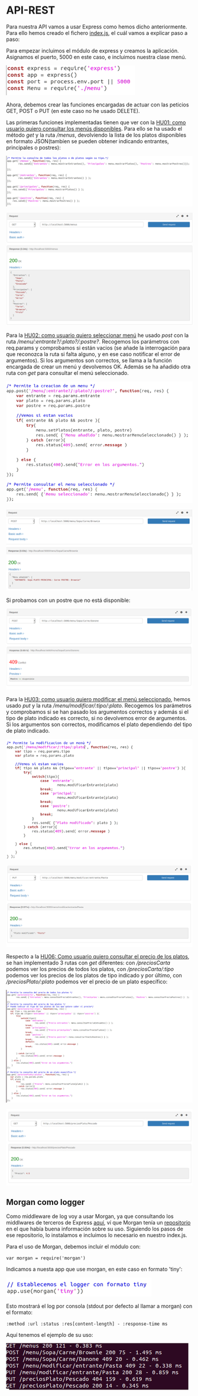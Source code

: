 # API-REST 

Para nuestra API vamos a usar Express como hemos dicho anteriormente. Para ello hemos creado el fichero [index.js](../src/index.js), el cuál vamos a explicar paso a paso:

Para empezar incluimos el módulo de express y creamos la aplicación. Asignamos el puerto, 5000 en este caso, e incluimos nuestra clase menú.

![](./imagenes/introapi.png)

Ahora, debemos crear las funciones encargadas de actuar con las peticios GET, POST o PUT (en este caso no he usado DELETE). 

Las primeras funciones implementadas tienen que ver con la [HU01: como usuario quiero consultar los menús disponibles](https://github.com/FranToBa/CloudFood/issues/2). Para ello se ha usado el método *get* y la ruta */menus*, devolviendo la lista de los platos disponibles en formato JSON(tambíen se pueden obtener indicando entrantes, principales o postres):

![](./imagenes/getmenus.png)

![](./imagenes/getmenus1.png)

Para la [HU02: como usuario quiero seleccionar menú](https://github.com/FranToBa/CloudFood/issues/3) he usado *post* con la ruta */menu/:entrante?/:plato?/:postre?*. Recogemos los parámetros con req.params y comprobamos si están vacios (se añade la interrogación para que reconozca la ruta si falta alguno, y en ese caso notificar el error de argumentos). Si los argumentos son correctos, se llama a la función encargada de crear un menú y devolvemos OK.
Además se ha añadido otra ruta con *get* para consultar el menú seleccionado. 

![](./imagenes/crearmenu.png)

![](./imagenes/crearmenu2.png)

Si probamos con un postre que no está disponible:

![](./imagenes/crearmenu1.png)

Para la [HU03: como usuario quiero modificar el menú seleccionado](https://github.com/FranToBa/CloudFood/issues/4), hemos usado *put* y la ruta */menu/modificar/:tipo/:plato*. Recogemos los parámetros y comprobamos si se han pasado los argumentos correctos y además si el tipo de plato indicado es correcto, si no devolvemos error de argumentos. Si los argumentos son correctos, modificamos el plato dependiendo del tipo de plato indicado.

![](./imagenes/modificarmenu.png)

![](./imagenes/modificarmenu1.png)

Respecto a la [HU06: Como usuario quiero consultar el precio de los platos](https://github.com/FranToBa/CloudFood/issues/22), se han implementado 3 rutas con *get* diferentes: con */preciosCarta* podemos ver los precios de todos los platos, con */preciosCarta/:tipo* podemos ver los precios de los platos de tipo indicado y por último, con */preciosPlato/:plato* podemos ver el precio de un plato específico:

![](./imagenes/preciosmenu.png)

![](./imagenes/preciosmenu1.png)


## Morgan como logger

Como middleware de log voy a usar Morgan, ya que consultando los middlwares de terceros de Express [aquí](https://expressjs.com/es/resources/middleware.html), ví que Morgan tenía un [repositorio](https://github.com/expressjs/morgan) en el que había buena información sobre su uso. Siguiendo los pasos de ese repositorio, lo instalamos e incluimos lo necesario en nuestro index.js.

Para el uso de Morgan, debemos incluir el módulo con:
~~~
var morgan = require('morgan')
~~~

Indicamos a nuesta app que use morgan, en este caso en formato 'tiny':

![](./imagenes/morgan.png)

Esto mostrará el log por consola (stdout por defecto al llamar a morgan) con el formato:
~~~
:method :url :status :res[content-length] - :response-time ms
~~~

Aquí tenemos el ejemplo de su uso:

![](./imagenes/morgan2.png)








